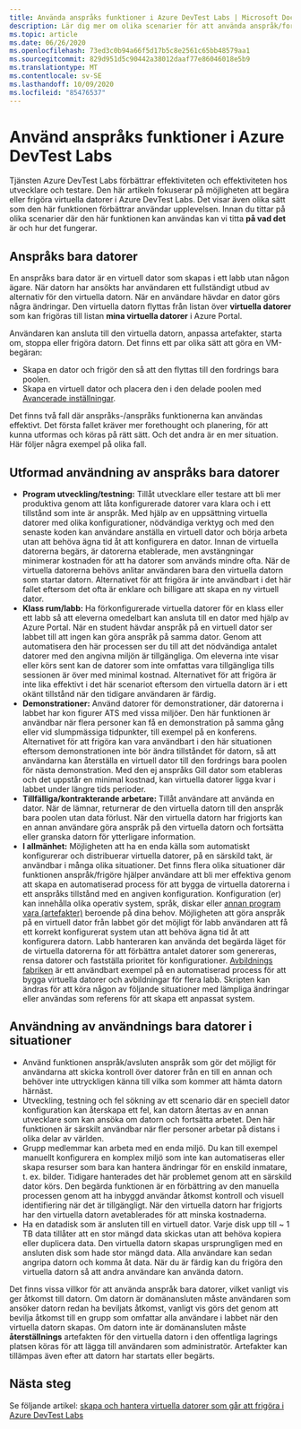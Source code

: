 ```yaml
---
title: Använda anspråks funktioner i Azure DevTest Labs | Microsoft Docs
description: Lär dig mer om olika scenarier för att använda anspråk/fordrings funktioner i Azure DevTest Labs
ms.topic: article
ms.date: 06/26/2020
ms.openlocfilehash: 73ed3c0b94a66f5d17b5c8e2561c65bb48579aa1
ms.sourcegitcommit: 829d951d5c90442a38012daaf77e86046018e5b9
ms.translationtype: MT
ms.contentlocale: sv-SE
ms.lasthandoff: 10/09/2020
ms.locfileid: "85476537"
---
```

# <a name="use-claim-capabilities-in-azure-devtest-labs"></a>Använd anspråks funktioner i Azure DevTest Labs
Tjänsten Azure DevTest Labs förbättrar effektiviteten och effektiviteten hos utvecklare och testare. Den här artikeln fokuserar på möjligheten att begära eller frigöra virtuella datorer i Azure DevTest Labs. Det visar även olika sätt som den här funktionen förbättrar användar upplevelsen. Innan du tittar på olika scenarier där den här funktionen kan användas kan vi titta **på vad det** är och hur det fungerar.

## <a name="claimable-machines"></a>Anspråks bara datorer
En anspråks bara dator är en virtuell dator som skapas i ett labb utan någon ägare. När datorn har ansökts har användaren ett fullständigt utbud av alternativ för den virtuella datorn. När en användare hävdar en dator görs några ändringar. Den virtuella datorn flyttas från listan över **virtuella datorer** som kan frigöras till listan **mina virtuella datorer** i Azure Portal. 

Användaren kan ansluta till den virtuella datorn, anpassa artefakter, starta om, stoppa eller frigöra datorn. Det finns ett par olika sätt att göra en VM-begäran:

- Skapa en dator och frigör den så att den flyttas till den fordrings bara poolen. 
- Skapa en virtuell dator och placera den i den delade poolen med [Avancerade inställningar](https://azure.microsoft.com/updates/azure-devtest-labs-claim-lab-vms-from-a-shared-pool/).

Det finns två fall där anspråks-/anspråks funktionerna kan användas effektivt. Det första fallet kräver mer forethought och planering, för att kunna utformas och köras på rätt sätt. Och det andra är en mer situation. Här följer några exempel på olika fall.

## <a name="designed-use-of-claimable-machines"></a>Utformad användning av anspråks bara datorer

- **Program utveckling/testning:** Tillåt utvecklare eller testare att bli mer produktiva genom att låta konfigurerade datorer vara klara och i ett tillstånd som inte är anspråk. Med hjälp av en uppsättning virtuella datorer med olika konfigurationer, nödvändiga verktyg och med den senaste koden kan användare anställa en virtuell dator och börja arbeta utan att behöva ägna tid åt att konfigurera en dator. Innan de virtuella datorerna begärs, är datorerna etablerade, men avstängningar minimerar kostnaden för att ha datorer som används mindre ofta. När de virtuella datorerna behövs anlitar användaren bara den virtuella datorn som startar datorn. Alternativet för att frigöra är inte användbart i det här fallet eftersom det ofta är enklare och billigare att skapa en ny virtuell dator.
- **Klass rum/labb:** Ha förkonfigurerade virtuella datorer för en klass eller ett labb så att eleverna omedelbart kan ansluta till en dator med hjälp av Azure Portal.  När en student hävdar anspråk på en virtuell dator ser labbet till att ingen kan göra anspråk på samma dator. Genom att automatisera den här processen ser du till att det nödvändiga antalet datorer med den angivna miljön är tillgängliga. Om eleverna inte visar eller körs sent kan de datorer som inte omfattas vara tillgängliga tills sessionen är över med minimal kostnad. Alternativet för att frigöra är inte lika effektivt i det här scenariot eftersom den virtuella datorn är i ett okänt tillstånd när den tidigare användaren är färdig.
- **Demonstrationer:** Använd datorer för demonstrationer, där datorerna i labbet har kon figurer ATS med vissa miljöer. Den här funktionen är användbar när flera personer kan få en demonstration på samma gång eller vid slumpmässiga tidpunkter, till exempel på en konferens. Alternativet för att frigöra kan vara användbart i den här situationen eftersom demonstrationen inte bör ändra tillståndet för datorn, så att användarna kan återställa en virtuell dator till den fordrings bara poolen för nästa demonstration. Med den ej anspråks Gill dator som etableras och det uppstår en minimal kostnad, kan virtuella datorer ligga kvar i labbet under längre tids perioder.
- **Tillfälliga/kontrakterande arbetare:** Tillåt användare att använda en dator. När de lämnar, returnerar de den virtuella datorn till den anspråk bara poolen utan data förlust. När den virtuella datorn har frigjorts kan en annan användare göra anspråk på den virtuella datorn och fortsätta eller granska datorn för ytterligare information.
- **I allmänhet:** Möjligheten att ha en enda källa som automatiskt konfigurerar och distribuerar virtuella datorer, på en särskild takt, är användbar i många olika situationer. Det finns flera olika situationer där funktionen anspråk/frigöre hjälper användare att bli mer effektiva genom att skapa en automatiserad process för att bygga de virtuella datorerna i ett anspråks tillstånd med en angiven konfiguration. Konfiguration (er) kan innehålla olika operativ system, språk, diskar eller [annan program vara (artefakter)](devtest-lab-artifact-author.md) beroende på dina behov. Möjligheten att göra anspråk på en virtuell dator från labbet gör det möjligt för labb användaren att få ett korrekt konfigurerat system utan att behöva ägna tid åt att konfigurera datorn. Labb hanteraren kan använda det begärda läget för de virtuella datorerna för att förbättra antalet datorer som genereras, rensa datorer och fastställa prioritet för konfigurationer. [Avbildnings fabriken](image-factory-create.md) är ett användbart exempel på en automatiserad process för att bygga virtuella datorer och avbildningar för flera labb. Skripten kan ändras för att köra någon av följande situationer med lämpliga ändringar eller användas som referens för att skapa ett anpassat system.

## <a name="situational-use-of-claimable-machines"></a>Användning av användnings bara datorer i situationer

- Använd funktionen anspråk/avsluten anspråk som gör det möjligt för användarna att skicka kontroll över datorer från en till en annan och behöver inte uttryckligen känna till vilka som kommer att hämta datorn härnäst.
- Utveckling, testning och fel sökning av ett scenario där en speciell dator konfiguration kan återskapa ett fel, kan datorn återtas av en annan utvecklare som kan ansöka om datorn och fortsätta arbetet. Den här funktionen är särskilt användbar när fler personer arbetar på distans i olika delar av världen. 
- Grupp medlemmar kan arbeta med en enda miljö. Du kan till exempel manuellt konfigurera en komplex miljö som inte kan automatiseras eller skapa resurser som bara kan hantera ändringar för en enskild inmatare, t. ex. bilder. Tidigare hanterades det här problemet genom att en särskild dator körs. Den begärda funktionen är en förbättring av den manuella processen genom att ha inbyggd användar åtkomst kontroll och visuell identifiering när det är tillgängligt. När den virtuella datorn har frigjorts har den virtuella datorn avetablerades för att minska kostnaderna.
- Ha en datadisk som är ansluten till en virtuell dator. Varje disk upp till ~ 1 TB data tillåter att en stor mängd data skickas utan att behöva kopiera eller duplicera data. Den virtuella datorn skapas ursprungligen med en ansluten disk som hade stor mängd data.  Alla användare kan sedan angripa datorn och komma åt data. När du är färdig kan du frigöra den virtuella datorn så att andra användare kan använda datorn.

Det finns vissa villkor för att använda anspråk bara datorer, vilket vanligt vis ger åtkomst till datorn. Om datorn är domänansluten måste användaren som ansöker datorn redan ha beviljats åtkomst, vanligt vis görs det genom att bevilja åtkomst till en grupp som omfattar alla användare i labbet när den virtuella datorn skapas. Om datorn inte är domänansluten måste **återställnings** artefakten för den virtuella datorn i den offentliga lagrings platsen köras för att lägga till användaren som administratör.  Artefakter kan tillämpas även efter att datorn har startats eller begärts.

## <a name="next-steps"></a>Nästa steg
Se följande artikel: [skapa och hantera virtuella datorer som går att frigöra i Azure DevTest Labs](devtest-lab-add-claimable-vm.md)
